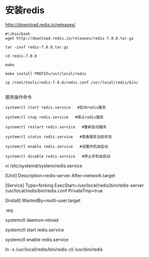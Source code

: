 # 安装redis


http://download.redis.io/releases/

```shell
#!/bin/bash
wget http://download.redis.io/releases/redis-7.0.8.tar.gz

tar -zxvf redis-7.0.8.tar.gz

cd redis-7.0.8

make

make install PREFIX=/usr/local/redis

cp /root/tools/redis-7.0.8/redis.conf /usr/local/redis/bin/


```
服务操作命令
```
systemctl start redis.service   #启动redis服务

systemctl stop redis.service   #停止redis服务

systemctl restart redis.service   #重新启动服务

systemctl status redis.service   #查看服务当前状态

systemctl enable redis.service   #设置开机自启动

systemctl disable redis.service   #停止开机自启动
```



vi /etc/systemd/system/redis.service


[Unit]
Description=redis-server
After=network.target

[Service]
Type=forking
ExecStart=/usr/local/redis/bin/redis-server /usr/local/redis/bin/redis.conf
PrivateTmp=true

[Install]
WantedBy=multi-user.target

:wq

systemctl daemon-reload

systemctl start redis.service

systemctl enable redis.service

ln -s /usr/local/redis/bin/redis-cli /usr/bin/redis